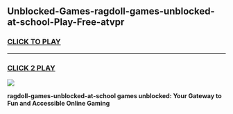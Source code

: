 
## Unblocked-Games-ragdoll-games-unblocked-at-school-Play-Free-atvpr
<h3>
<a href="https://premium76.site?title=ragdoll-games-unblocked-at-school&ref=10A">CLICK TO PLAY</a></h3>
<hr>

<h3>
<a href="https://premium76.site?title=ragdoll-games-unblocked-at-school&ref=10A">CLICK 2 PLAY</a>
  
</h3>

<a href="https://premium76.site?title=ragdoll-games-unblocked-at-school&ref=10A"><img src="https://clearcache.store/games.png"></a>


**ragdoll-games-unblocked-at-school games unblocked: Your Gateway to Fun and Accessible Online Gaming**
